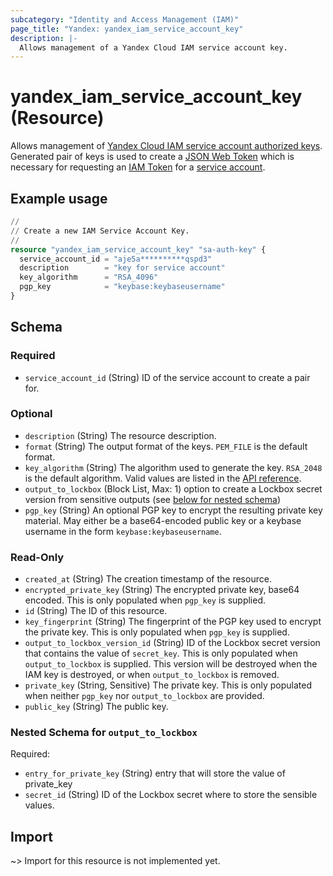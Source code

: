 ```yaml
---
subcategory: "Identity and Access Management (IAM)"
page_title: "Yandex: yandex_iam_service_account_key"
description: |-
  Allows management of a Yandex Cloud IAM service account key.
---
```


# yandex_iam_service_account_key (Resource)

Allows management of [Yandex Cloud IAM service account authorized keys](https://yandex.cloud/docs/iam/concepts/authorization/key). Generated pair of keys is used to create a [JSON Web Token](https://tools.ietf.org/html/rfc7519) which is necessary for requesting an [IAM Token](https://yandex.cloud/docs/iam/concepts/authorization/iam-token) for a [service account](https://yandex.cloud/docs/iam/concepts/users/service-accounts).

## Example usage

```terraform
//
// Create a new IAM Service Account Key.
//
resource "yandex_iam_service_account_key" "sa-auth-key" {
  service_account_id = "aje5a**********qspd3"
  description        = "key for service account"
  key_algorithm      = "RSA_4096"
  pgp_key            = "keybase:keybaseusername"
}
```

<!-- schema generated by tfplugindocs -->
## Schema

### Required

- `service_account_id` (String) ID of the service account to create a pair for.

### Optional

- `description` (String) The resource description.
- `format` (String) The output format of the keys. `PEM_FILE` is the default format.
- `key_algorithm` (String) The algorithm used to generate the key. `RSA_2048` is the default algorithm. Valid values are listed in the [API reference](https://yandex.cloud/docs/iam/api-ref/Key).
- `output_to_lockbox` (Block List, Max: 1) option to create a Lockbox secret version from sensitive outputs (see [below for nested schema](#nestedblock--output_to_lockbox))
- `pgp_key` (String) An optional PGP key to encrypt the resulting private key material. May either be a base64-encoded public key or a keybase username in the form `keybase:keybaseusername`.

### Read-Only

- `created_at` (String) The creation timestamp of the resource.
- `encrypted_private_key` (String) The encrypted private key, base64 encoded. This is only populated when `pgp_key` is supplied.
- `id` (String) The ID of this resource.
- `key_fingerprint` (String) The fingerprint of the PGP key used to encrypt the private key. This is only populated when `pgp_key` is supplied.
- `output_to_lockbox_version_id` (String) ID of the Lockbox secret version that contains the value of `secret_key`. This is only populated when `output_to_lockbox` is supplied. This version will be destroyed when the IAM key is destroyed, or when `output_to_lockbox` is removed.
- `private_key` (String, Sensitive) The private key. This is only populated when neither `pgp_key` nor `output_to_lockbox` are provided.
- `public_key` (String) The public key.

<a id="nestedblock--output_to_lockbox"></a>
### Nested Schema for `output_to_lockbox`

Required:

- `entry_for_private_key` (String) entry that will store the value of private_key
- `secret_id` (String) ID of the Lockbox secret where to store the sensible values.

## Import

~> Import for this resource is not implemented yet.